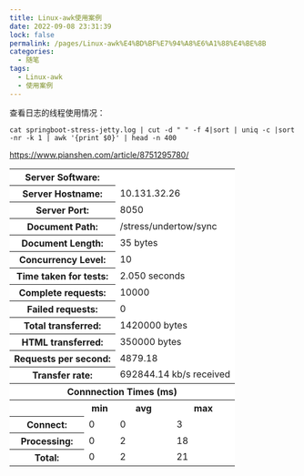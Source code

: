 ```yaml
---
title: Linux-awk使用案例
date: 2022-09-08 23:31:39
lock: false
permalink: /pages/Linux-awk%E4%BD%BF%E7%94%A8%E6%A1%88%E4%BE%8B
categories:
  - 随笔
tags:
  - Linux-awk
  - 使用案例
---
```

查看日志的线程使用情况：

```
cat springboot-stress-jetty.log | cut -d " " -f 4|sort | uniq -c |sort -nr -k 1 | awk '{print $0}' | head -n 400
```

https://www.pianshen.com/article/8751295780/

<table >
<tr ><th colspan=2 bgcolor=white>Server Software:</th><td colspan=2 bgcolor=white></td></tr>
<tr ><th colspan=2 bgcolor=white>Server Hostname:</th><td colspan=2 bgcolor=white>10.131.32.26</td></tr>
<tr ><th colspan=2 bgcolor=white>Server Port:</th><td colspan=2 bgcolor=white>8050</td></tr>
<tr ><th colspan=2 bgcolor=white>Document Path:</th><td colspan=2 bgcolor=white>/stress/undertow/sync</td></tr>
<tr ><th colspan=2 bgcolor=white>Document Length:</th><td colspan=2 bgcolor=white>35 bytes</td></tr>
<tr ><th colspan=2 bgcolor=white>Concurrency Level:</th><td colspan=2 bgcolor=white>10</td></tr>
<tr ><th colspan=2 bgcolor=white>Time taken for tests:</th><td colspan=2 bgcolor=white>2.050 seconds</td></tr>
<tr ><th colspan=2 bgcolor=white>Complete requests:</th><td colspan=2 bgcolor=white>10000</td></tr>
<tr ><th colspan=2 bgcolor=white>Failed requests:</th><td colspan=2 bgcolor=white>0</td></tr>
<tr ><th colspan=2 bgcolor=white>Total transferred:</th><td colspan=2 bgcolor=white>1420000 bytes</td></tr>
<tr ><th colspan=2 bgcolor=white>HTML transferred:</th><td colspan=2 bgcolor=white>350000 bytes</td></tr>
<tr ><th colspan=2 bgcolor=white>Requests per second:</th><td colspan=2 bgcolor=white>4879.18</td></tr>
<tr ><th colspan=2 bgcolor=white>Transfer rate:</th><td colspan=2 bgcolor=white>692844.14 kb/s received</td></tr>
<tr ><th bgcolor=white colspan=4>Connnection Times (ms)</th></tr>
<tr ><th bgcolor=white>&nbsp;</th> <th bgcolor=white>min</th>   <th bgcolor=white>avg</th>   <th bgcolor=white>max</th></tr>
<tr ><th bgcolor=white>Connect:</th><td bgcolor=white>    0</td><td bgcolor=white>    0</td><td bgcolor=white>    3</td></tr>
<tr ><th bgcolor=white>Processing:</th><td bgcolor=white>    0</td><td bgcolor=white>    2</td><td bgcolor=white>   18</td></tr>
<tr ><th bgcolor=white>Total:</th><td bgcolor=white>    0</td><td bgcolor=white>    2</td><td bgcolor=white>   21</td></tr>
</table>